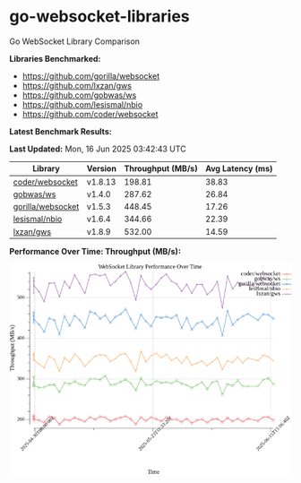 # go-websocket-libraries

Go WebSocket Library Comparison

**Libraries Benchmarked:**

- https://github.com/gorilla/websocket
- https://github.com/lxzan/gws
- https://github.com/gobwas/ws
- https://github.com/lesismal/nbio
- https://github.com/coder/websocket

**Latest Benchmark Results:**

<!-- BENCHMARK_TABLE_START -->
**Last Updated:** Mon, 16 Jun 2025 03:42:43 UTC

| Library                                         | Version         | Throughput (MB/s) | Avg Latency (ms) |
| ----------------------------------------------- | --------------- | ----------------- | ---------------- |
| [coder/websocket](https://github.com/coder/websocket) | v1.8.13 | 198.81 | 38.83 |
| [gobwas/ws](https://github.com/gobwas/ws) | v1.4.0 | 287.62 | 26.84 |
| [gorilla/websocket](https://github.com/gorilla/websocket) | v1.5.3 | 448.45 | 17.26 |
| [lesismal/nbio](https://github.com/lesismal/nbio) | v1.6.4 | 344.66 | 22.39 |
| [lxzan/gws](https://github.com/lxzan/gws) | v1.8.9 | 532.00 | 14.59 |
<!-- BENCHMARK_TABLE_END -->

**Performance Over Time: Throughput (MB/s):**

![Benchmark Performance Graph](benchmark_performance.png)